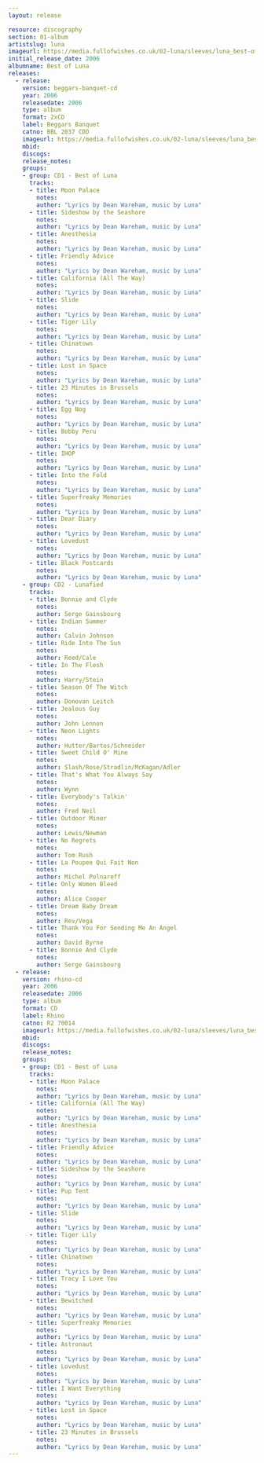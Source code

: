 ```yaml
---
layout: release

resource: discography
section: 01-album
artistslug: luna
imageurl: https://media.fullofwishes.co.uk/02-luna/sleeves/luna_best-of.jpg
initial_release_date: 2006
albumname: Best of Luna
releases:
  - release:
    version: beggars-banquet-cd
    year: 2006
    releasedate: 2006
    type: album
    format: 2xCD
    label: Beggars Banquet
    catno: BBL 2037 CDD
    imageurl: https://media.fullofwishes.co.uk/02-luna/sleeves/luna_best-of.jpg
    mbid:
    discogs:
    release_notes:
    groups:
    - group: CD1 - Best of Luna
      tracks:
      - title: Moon Palace
        notes:
        author: "Lyrics by Dean Wareham, music by Luna"
      - title: Sideshow by the Seashore
        notes:
        author: "Lyrics by Dean Wareham, music by Luna"
      - title: Anesthesia
        notes:
        author: "Lyrics by Dean Wareham, music by Luna"
      - title: Friendly Advice
        notes:
        author: "Lyrics by Dean Wareham, music by Luna"
      - title: California (All The Way)
        notes:
        author: "Lyrics by Dean Wareham, music by Luna"
      - title: Slide
        notes:
        author: "Lyrics by Dean Wareham, music by Luna"
      - title: Tiger Lily
        notes:
        author: "Lyrics by Dean Wareham, music by Luna"
      - title: Chinatown
        notes:
        author: "Lyrics by Dean Wareham, music by Luna"
      - title: Lost in Space
        notes:
        author: "Lyrics by Dean Wareham, music by Luna"
      - title: 23 Minutes in Brussels
        notes:
        author: "Lyrics by Dean Wareham, music by Luna"
      - title: Egg Nog
        notes:
        author: "Lyrics by Dean Wareham, music by Luna"
      - title: Bobby Peru
        notes:
        author: "Lyrics by Dean Wareham, music by Luna"
      - title: IHOP
        notes:
        author: "Lyrics by Dean Wareham, music by Luna"
      - title: Into the Fold
        notes:
        author: "Lyrics by Dean Wareham, music by Luna"
      - title: Superfreaky Memories
        notes:
        author: "Lyrics by Dean Wareham, music by Luna"
      - title: Dear Diary
        notes:
        author: "Lyrics by Dean Wareham, music by Luna"
      - title: Lovedust
        notes:
        author: "Lyrics by Dean Wareham, music by Luna"
      - title: Black Postcards
        notes:
        author: "Lyrics by Dean Wareham, music by Luna"
    - group: CD2 - Lunafied
      tracks:
      - title: Bonnie and Clyde
        notes:
        author: Serge Gainsbourg
      - title: Indian Summer
        notes:
        author: Calvin Johnson
      - title: Ride Into The Sun
        notes:
        author: Reed/Cale
      - title: In The Flesh
        notes:
        author: Harry/Stein
      - title: Season Of The Witch
        notes:
        author: Donovan Leitch
      - title: Jealous Guy
        notes:
        author: John Lennon
      - title: Neon Lights
        notes:
        author: Hutter/Bartos/Schneider
      - title: Sweet Child O' Mine
        notes:
        author: Slash/Rose/Stradlin/McKagan/Adler
      - title: That's What You Always Say
        notes:
        author: Wynn
      - title: Everybody's Talkin'
        notes:
        author: Fred Neil
      - title: Outdoor Miner
        notes:
        author: Lewis/Newman
      - title: No Regrets
        notes:
        author: Tom Rush
      - title: La Poupee Qui Fait Non
        notes:
        author: Michel Polnareff
      - title: Only Women Bleed
        notes:
        author: Alice Cooper
      - title: Dream Baby Dream
        notes:
        author: Rev/Vega
      - title: Thank You For Sending Me An Angel
        notes:
        author: David Byrne
      - title: Bonnie And Clyde
        notes:
        author: Serge Gainsbourg
  - release:
    version: rhino-cd
    year: 2006
    releasedate: 2006
    type: album
    format: CD
    label: Rhino
    catno: R2 70014
    imageurl: https://media.fullofwishes.co.uk/02-luna/sleeves/luna_best-of.jpg
    mbid:
    discogs:
    release_notes:
    groups:
    - group: CD1 - Best of Luna
      tracks:
      - title: Moon Palace
        notes:
        author: "Lyrics by Dean Wareham, music by Luna"
      - title: California (All The Way)
        notes:
        author: "Lyrics by Dean Wareham, music by Luna"
      - title: Anesthesia
        notes:
        author: "Lyrics by Dean Wareham, music by Luna"
      - title: Friendly Advice
        notes:
        author: "Lyrics by Dean Wareham, music by Luna"
      - title: Sideshow by the Seashore
        notes:
        author: "Lyrics by Dean Wareham, music by Luna"
      - title: Pup Tent
        notes:
        author: "Lyrics by Dean Wareham, music by Luna"
      - title: Slide
        notes:
        author: "Lyrics by Dean Wareham, music by Luna"
      - title: Tiger Lily
        notes:
        author: "Lyrics by Dean Wareham, music by Luna"
      - title: Chinatown
        notes:
        author: "Lyrics by Dean Wareham, music by Luna"
      - title: Tracy I Love You
        notes:
        author: "Lyrics by Dean Wareham, music by Luna"
      - title: Bewitched
        notes:
        author: "Lyrics by Dean Wareham, music by Luna"
      - title: Superfreaky Memories
        notes:
        author: "Lyrics by Dean Wareham, music by Luna"
      - title: Astronaut
        notes:
        author: "Lyrics by Dean Wareham, music by Luna"
      - title: Lovedust
        notes:
        author: "Lyrics by Dean Wareham, music by Luna"
      - title: I Want Everything
        notes:
        author: "Lyrics by Dean Wareham, music by Luna"
      - title: Lost in Space
        notes:
        author: "Lyrics by Dean Wareham, music by Luna"
      - title: 23 Minutes in Brussels
        notes:
        author: "Lyrics by Dean Wareham, music by Luna"
---
```

